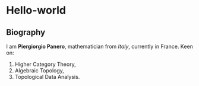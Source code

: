# Hello-world

## Biography

I am **Piergiorgio Panero**, mathematician from *Italy*, currently in France. 
Keen on:
1. Higher Category Theory, 
2. Algebraic Topology, 
3. Topological Data Analysis.
